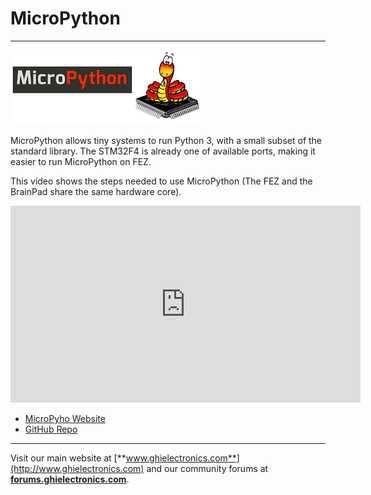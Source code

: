 # MicroPython
---
![MicroPython Logo](images/micro_python_logo_noborder.png)

MicroPython allows tiny systems to run Python 3, with a small subset of the standard library.
The STM32F4 is already one of available ports, making it easier to run MicroPython on FEZ.

This video shows the steps needed to use MicroPython (The FEZ and the BrainPad share the same hardware core).

<iframe width="560" height="315" src="https://www.youtube.com/embed/u6MoDpUNQDc" frameborder="0" allowfullscreen></iframe>

* [MicroPyho Website](http://www.micropython.org/)
* [GitHub Repo](https://github.com/micropython/micropython)

***

Visit our main website at [**www.ghielectronics.com**](http://www.ghielectronics.com) and our community forums at [**forums.ghielectronics.com**](https://forums.ghielectronics.com/).